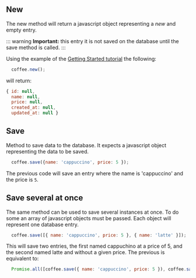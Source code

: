 ## New

The new method will return a javascript object representing a _new_ and empty entry.

::: warning
  **Important:** this entry it is not saved on the database until the save method is called.
:::

Using the example of the [Getting Started tutorial](../gettingstarted/ejs) the following:

```javascript
  coffee.new();
```

will return:

```javascript
{ id: null,
  name: null,
  price: null,
  created_at: null,
  updated_at: null }
```

## Save

Method to save data to the database. It expects a javascript object representing the data to be saved.

```javascript
  coffee.save({name: 'cappuccino', price: 5 });
```

The previous code will save an entry where the name is 'cappuccino' and the price is `5`.


## Save several at once

The same method can be used to save several instances at once. To do some an array of javascript objects must be passed. Each object will represent one database entry.

```javascript
  coffee.save([{ name: 'cappuccino', price: 5 }, { name: 'latte' }]);
```

This will save two entries, the first named cappuchino at a price of 5, and the second named latte and without a given price. The previous is equivalent to:

```javascript
  Promise.all([coffee.save({ name: 'cappuccino', price: 5 }), coffee.save({ name: 'latte' })]);
```
